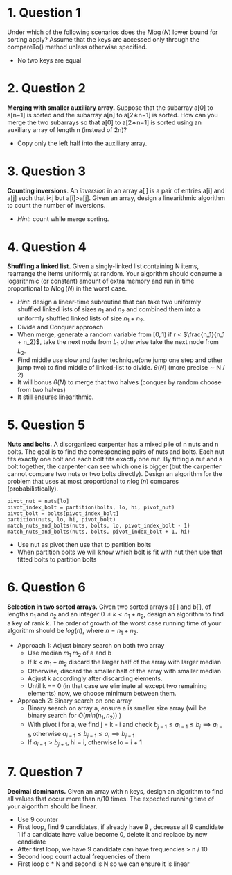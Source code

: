 # 1. Question 1

Under which of the following scenarios does the $N\log(N)$ lower bound for sorting apply? Assume that the keys are accessed only through the compareTo() method unless otherwise specified.
- No two keys are equal

# 2. Question 2

**Merging with smaller auxiliary array.** Suppose that the subarray a[0] to a[n−1] is sorted and the subarray a[n] to a[2∗n−1] is sorted. How can you merge the two subarrays so that a[0] to a[2∗n−1] is sorted using an auxiliary array of length n (instead of 2n)?
- Copy only the left half into the auxiliary array.

# 3. Question 3

**Counting inversions**. An _inversion_ in an array a[ ] is a pair of entries a[i] and a[j] such that i<j but a[i]>a[j]. Given an array, design a linearithmic algorithm to count the number of inversions.

- _Hint_: count while merge sorting.

# 4. Question 4
**Shuffling a linked list.** Given a singly-linked list containing N items, rearrange the items uniformly at random. Your algorithm should consume a logarithmic (or constant) amount of extra memory and run in time proportional to $N\log(N)$ in the worst case.

- _Hint_: design a linear-time subroutine that can take two uniformly shuffled linked lists of sizes $n_1$ and $n_2$​ and combined them into a uniformly shuffled linked lists of size $n_1+n_2$.
- Divide and Conquer approach
- When merge, generate a random variable from $[0, 1)$ if r < $\frac{n_1}{n_1 + n_2}$, take the next node from $L_1$ otherwise take the next node from $L_2$.
- Find middle use slow and faster technique(one jump one step and other jump two) to find middle of linked-list to divide. $\theta(N)$  (more precise $\sim$ N / 2)
- It will bonus $\theta(N)$ to merge that two halves (conquer by random choose from two halves)
- It still ensures linearithmic.

# 5. Question 5

**Nuts and bolts.** A disorganized carpenter has a mixed pile of n nuts and n bolts. The goal is to find the corresponding pairs of nuts and bolts. Each nut fits exactly one bolt and each bolt fits exactly one nut. By fitting a nut and a bolt together, the carpenter can see which one is bigger (but the carpenter cannot compare two nuts or two bolts directly). Design an algorithm for the problem that uses at most proportional to $n\log⁡(n)$ compares (probabilistically).

```
pivot_nut = nuts[lo]
pivot_index_bolt = partition(bolts, lo, hi, pivot_nut) 
pivot_bolt = bolts[pivot_index_bolt] 
partition(nuts, lo, hi, pivot_bolt) 
match_nuts_and_bolts(nuts, bolts, lo, pivot_index_bolt - 1) match_nuts_and_bolts(nuts, bolts, pivot_index_bolt + 1, hi)
```

- Use nut as pivot then use that to partition bolts
- When partition bolts we will know which bolt is fit with nut then use that fitted bolts to partition bolts
# 6. Question 6
**Selection in two sorted arrays.** Given two sorted arrays a[ ] and b[ ], of lengths $n_1$​ and $n_2$​ and an integer $0 ≤ k < n_1+n_2$​, design an algorithm to find a key of rank k. The order of growth of the worst case running time of your algorithm should be $log(⁡n)$, where $n=n_1+n_2$.

- Approach 1: Adjust binary search on both two array
	- Use median $m_1$ $m_2$ of a and b
	- If k < $m_1 + m_2$ discard the larger half of the array with larger median
	- Otherwise, discard the smaller half of the array with smaller median
	- Adjust k accordingly after discarding elements.
	- Until k == 0 (in that case we eliminate all except two remaining elements) now, we choose minimum between them.
- Approach 2: Binary search on one array
	- Binary search on array a, ensure a is smaller size array (will be binary search for $O(min(n_1, n_2))$ )
	- With pivot i for a, we find j = k - i and check $b_{j - 1} \leq a_{i - 1} \leq b_{j} \implies a_{i - 1} ,\text{otherwise } a_{i - 1} \leq b_{j - 1} \leq a_i \implies b_{j - 1}$ 
	- If $a_{i - 1} > b_{j + 1}$, hi = i, otherwise lo = i + 1

# 7. Question 7
**Decimal dominants.** Given an array with n keys, design an algorithm to find all values that occur more than n/10 times. The expected running time of your algorithm should be linear.

- Use 9 counter
- First loop, find 9 candidates, if already have 9 , decrease all 9 candidate 1 if a candidate have value become 0, delete it and replace by new candidate
- After first loop, we have 9 candidate can have frequencies > n / 10
- Second loop count actual frequencies of them
- First loop c * N and second is N so we can ensure it is linear